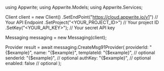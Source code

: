using Appwrite;
using Appwrite.Models;
using Appwrite.Services;

Client client = new Client()
    .SetEndPoint("https://cloud.appwrite.io/v1") // Your API Endpoint
    .SetProject("<YOUR_PROJECT_ID>") // Your project ID
    .SetKey("<YOUR_API_KEY>"); // Your secret API key

Messaging messaging = new Messaging(client);

Provider result = await messaging.CreateMsg91Provider(
    providerId: "{$example}",
    name: "{$example}",
    templateId: "{$example}", // optional
    senderId: "{$example}", // optional
    authKey: "{$example}", // optional
    enabled: false // optional
);